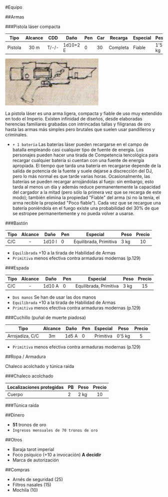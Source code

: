 #Equipo

##Armas

###Pistola láser compacta

Tipo|Alcance|CDD|Daño|Pen|Car|Recarga|Especial|Peso|Precio
---|:---:|---|---|---|---|---|---|---|:---:
Pistola|30 m|T/-/-|1d10+2 E|0|30|Completa|Fiable|1'5 kg|50

![Pistola láser compacta](../Img/PistolaLaser.png)

La pistola láser es una arma ligera, compacta y fiable de uso muy extendido en todo el Imperio. Existen infinidad de diseños, desde elaboradas herencias familiares grabadas con intrincadas tallas y filigranas de oro hasta las armas más simples pero brutales que suelen usar pandilleros y criminales.

- `+ 1 batería`
	Las baterías láser pueden recargarse en el campo de batalla empleando casi cualquier tipo de fuente de energía. Los personajes pueden hacer una tirada de Competencia tencológica para recargar cualquier batería si cuentan con una fuente de energía apropiada. El tiempo que tarda una batería en recargarse depende de la salida de potencia de la fuente y suele dejarse a discrección del DJ, pero lo más normal es que tarde varias horas. Ocasionalmente, las baterías se pueden recargar arrojándolas al fuejo: sin embargo, esto tarda al menos un día y además reduce permanentemente la capacidad del cargador a la mitad (pero sólo la primera vez que se recarga de este modo); también elimina la propiedad "Fiable" del arma (si no la tenía, el arma recible la propiedad "Poco fiable"). Cada vez que se recargue una batería poniéndola en el fuego existe una probabilidad del 30% de que se estropee permanentemente y no pueda volver a usarse.

###Bastón

Tipo|Alcance|Daño|Pen|Especial|Peso|Precio
---|:---:|---|---|---|---|:---:
C/C|-|1d10 I|0|Equilibrada, Primitiva|3 kg|10

- `Equilibrada` +10 a la tirada de Habilidad de Armas
- `Primitiva` menos efectiva contra armaduras modernas (p.129)

###Espada

Tipo|Alcance|Daño|Pen|Especial|Peso|Precio
---|:---:|---|---|---|---|:---:
C/C|-|1d10 A|0|Equilibrada, Primitiva|3 kg|15

- `Dos manos` Se han de usar las dos manos
- `Equilibrada` +10 a la tirada de Habilidad de Armas
- `Primitiva` menos efectiva contra armaduras modernas (p.129)

###Cuchillo (puñal de muerte piadosa)

Tipo|Alcance|Daño|Pen|Especial|Peso|Precio
---|:---:|---|---|---|---|:---:
Arrojadiza, C/C|3m|1d5 A|0|Primitiva|0'5 kg|5

- `Primitiva` menos efectiva contra armaduras modernas (p.129)

##Ropa / Armadura

Chaleco acolchado y túnica raída

###Chaleco acolchado

Localizaciones protegidas|PB|Peso|Precio
---|---|---|:---:
Cuerpo|2|2 kg|10


###Túnica raída

##Dinero

- **51** tronos de oro
- `Ingresos mensuales de 70 tronos de oro`

##Otros

- Baraja tarot imperial
- Foco psíquico (+10 a invocación) **A decidir**
- Marca de autorización

##Compras

- Arnés de seguridad (25)
- Filtros nasales (15)
- Mochila (10)